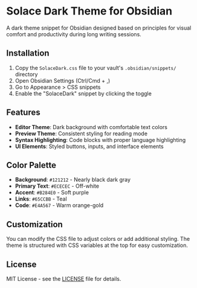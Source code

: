 # Solace Dark Theme for Obsidian

A dark theme snippet for Obsidian designed based on principles for visual comfort and productivity during long writing sessions.

## Installation

1. Copy the `SolaceDark.css` file to your vault's `.obsidian/snippets/` directory
2. Open Obsidian Settings (Ctrl/Cmd + ,)
3. Go to Appearance > CSS snippets
4. Enable the "SolaceDark" snippet by clicking the toggle

## Features

- **Editor Theme**: Dark background with comfortable text colors
- **Preview Theme**: Consistent styling for reading mode
- **Syntax Highlighting**: Code blocks with proper language highlighting
- **UI Elements**: Styled buttons, inputs, and interface elements

## Color Palette

- **Background**: `#121212` - Nearly black dark gray
- **Primary Text**: `#ECECEC` - Off-white
- **Accent**: `#B284E0` - Soft purple
- **Links**: `#65CCBB` - Teal
- **Code**: `#E4A567` - Warm orange-gold

## Customization

You can modify the CSS file to adjust colors or add additional styling. The theme is structured with CSS variables at the top for easy customization.

## License

MIT License - see the [LICENSE](../../LICENSE) file for details. 
